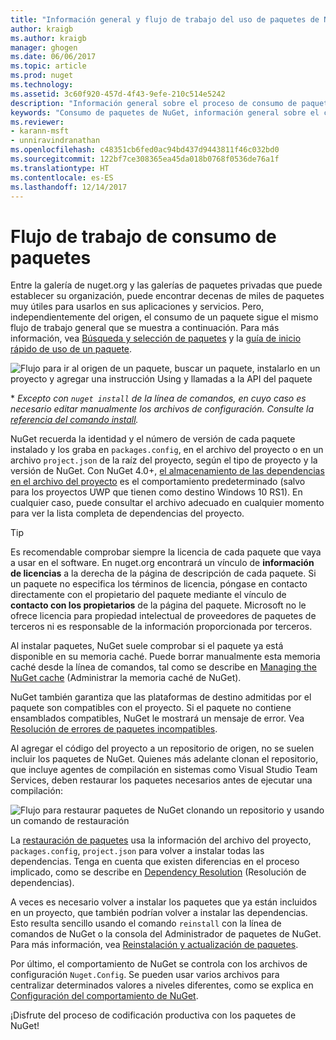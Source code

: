 ```yaml
---
title: "Información general y flujo de trabajo del uso de paquetes de NuGet | Microsoft Docs"
author: kraigb
ms.author: kraigb
manager: ghogen
ms.date: 06/06/2017
ms.topic: article
ms.prod: nuget
ms.technology: 
ms.assetid: 3c60f920-457d-4f43-9efe-210c514e5242
description: "Información general sobre el proceso de consumo de paquetes de NuGet en un proyecto, con vínculos a otras partes específicas del proceso."
keywords: "Consumo de paquetes de NuGet, información general sobre el consumo de NuGet, flujo de trabajo de consumo de NuGet, flujo de trabajo de consumo de paquetes, información general sobre el consumo de paquetes"
ms.reviewer:
- karann-msft
- unniravindranathan
ms.openlocfilehash: c48351cb6fed0ac94bd437d9443811f46c032bd0
ms.sourcegitcommit: 122bf7ce308365ea45da018b0768f0536de76a1f
ms.translationtype: HT
ms.contentlocale: es-ES
ms.lasthandoff: 12/14/2017
---
```

# <a name="package-consumption-workflow"></a>Flujo de trabajo de consumo de paquetes

Entre la galería de nuget.org y las galerías de paquetes privadas que puede establecer su organización, puede encontrar decenas de miles de paquetes muy útiles para usarlos en sus aplicaciones y servicios. Pero, independientemente del origen, el consumo de un paquete sigue el mismo flujo de trabajo general que se muestra a continuación. Para más información, vea [Búsqueda y selección de paquetes](../consume-packages/finding-and-choosing-packages.md) y la [guía de inicio rápido de uso de un paquete](../quickstart/use-a-package.md).

![Flujo para ir al origen de un paquete, buscar un paquete, instalarlo en un proyecto y agregar una instrucción Using y llamadas a la API del paquete](media/Overview-01-GeneralFlow.png)

\* _Excepto con `nuget install` de la línea de comandos, en cuyo caso es necesario editar manualmente los archivos de configuración. Consulte la [referencia del comando install](../tools/cli-ref-install.md)._

NuGet recuerda la identidad y el número de versión de cada paquete instalado y los graba en `packages.config`, en el archivo del proyecto o en un archivo `project.json` de la raíz del proyecto, según el tipo de proyecto y la versión de NuGet. Con NuGet 4.0+, [el almacenamiento de las dependencias en el archivo del proyecto](../consume-packages/package-references-in-project-files.md) es el comportamiento predeterminado (salvo para los proyectos UWP que tienen como destino Windows 10 RS1). En cualquier caso, puede consultar el archivo adecuado en cualquier momento para ver la lista completa de dependencias del proyecto.

> [!Tip]
> Es recomendable comprobar siempre la licencia de cada paquete que vaya a usar en el software. En nuget.org encontrará un vínculo de **información de licencias** a la derecha de la página de descripción de cada paquete. Si un paquete no especifica los términos de licencia, póngase en contacto directamente con el propietario del paquete mediante el vínculo de **contacto con los propietarios** de la página del paquete. Microsoft no le ofrece licencia para propiedad intelectual de proveedores de paquetes de terceros ni es responsable de la información proporcionada por terceros.

Al instalar paquetes, NuGet suele comprobar si el paquete ya está disponible en su memoria caché. Puede borrar manualmente esta memoria caché desde la línea de comandos, tal como se describe en [Managing the NuGet cache](../consume-packages/managing-the-nuget-cache.md) (Administrar la memoria caché de NuGet).

NuGet también garantiza que las plataformas de destino admitidas por el paquete son compatibles con el proyecto. Si el paquete no contiene ensamblados compatibles, NuGet le mostrará un mensaje de error. Vea [Resolución de errores de paquetes incompatibles](dependency-resolution.md#resolving-incompatible-package-errors).

Al agregar el código del proyecto a un repositorio de origen, no se suelen incluir los paquetes de NuGet. Quienes más adelante clonan el repositorio, que incluye agentes de compilación en sistemas como Visual Studio Team Services, deben restaurar los paquetes necesarios antes de ejecutar una compilación:

![Flujo para restaurar paquetes de NuGet clonando un repositorio y usando un comando de restauración](media/Overview-02-RestoreFlow.png)

La [restauración de paquetes](../consume-packages/package-restore.md) usa la información del archivo del proyecto, `packages.config`, `project.json` para volver a instalar todas las dependencias. Tenga en cuenta que existen diferencias en el proceso implicado, como se describe en [Dependency Resolution](../consume-packages/dependency-resolution.md) (Resolución de dependencias).

A veces es necesario volver a instalar los paquetes que ya están incluidos en un proyecto, que también podrían volver a instalar las dependencias. Esto resulta sencillo usando el comando `reinstall` con la línea de comandos de NuGet o la consola del Administrador de paquetes de NuGet. Para más información, vea [Reinstalación y actualización de paquetes](../consume-packages/reinstalling-and-updating-packages.md).

Por último, el comportamiento de NuGet se controla con los archivos de configuración `Nuget.Config`. Se pueden usar varios archivos para centralizar determinados valores a niveles diferentes, como se explica en [Configuración del comportamiento de NuGet](../consume-packages/configuring-nuget-behavior.md).

¡Disfrute del proceso de codificación productiva con los paquetes de NuGet!
